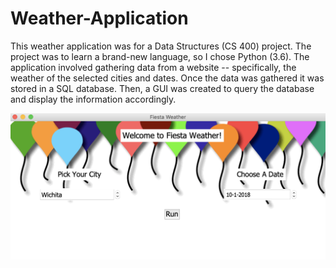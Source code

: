 # Weather-Application
This weather application was for a Data Structures (CS 400) project. The project was to learn a brand-new language, so I chose Python (3.6).
The application involved gathering data from a website -- specifically, the weather of the selected cities and dates.
Once the data was gathered it was stored in a SQL database. 
Then, a GUI was created to query the database and display the information accordingly.

![home-screen](Screenshots/home-screen.png)
